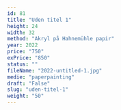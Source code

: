```yaml
---
id: 81
title: "Uden titel 1"
height: 24
width: 32
method: "Akryl på Hahnemühle papir"
year: 2022
price: "750"
exPrice: "850"
status: ""
fileName: "2022-untitled-1.jpg"
medie: "paperpainting"
draft: "False"
slug: "uden-titel-1"
weight: "50"
---
```

